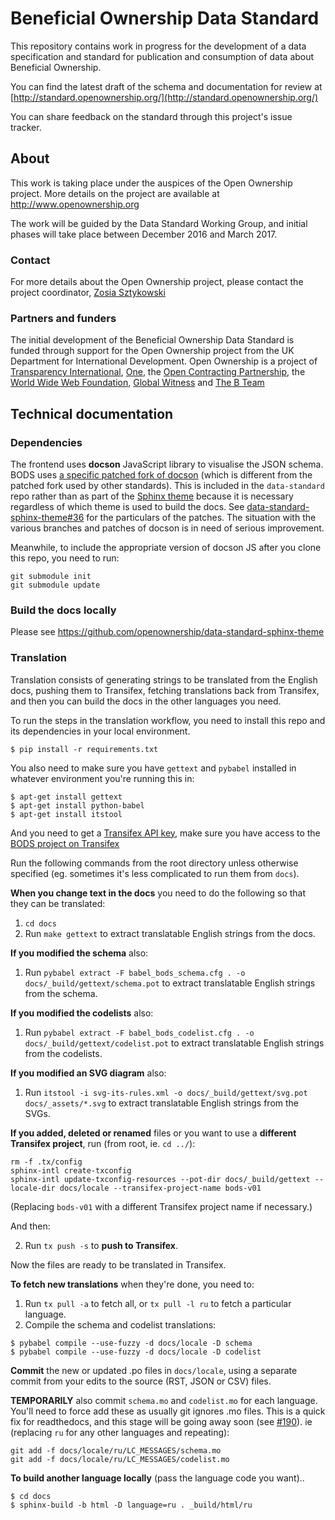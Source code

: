 Beneficial Ownership Data Standard
==================================

This repository contains work in progress for the development of a data specification and standard for publication and consumption of data about Beneficial Ownership.

You can find the latest draft of the schema and documentation for review at [http://standard.openownership.org/](http://standard.openownership.org/)

You can share feedback on the standard through this project's issue tracker.

## About

This work is taking place under the auspices of the Open Ownership project. More details on the project are available at http://www.openownership.org

The work will be guided by the Data Standard Working Group, and initial phases will take place between December 2016 and March 2017.

### Contact

For more details about the Open Ownership project, please contact the project coordinator, [Zosia Sztykowski](mailto:zosia@openownership.org)

### Partners and funders

The initial development of the Beneficial Ownership Data Standard is funded through support for the Open Ownership project from the UK Department for International Development. Open Ownership is a project of [Transparency International](https://www.transparency.org/), [One](https://www.one.org/international/), the [Open Contracting Partnership](http://www.open-contracting.org), the [World Wide Web Foundation](http://www.webfoundation.org), [Global Witness](https://www.globalwitness.org/en-gb/) and [The B Team](http://bteam.org/)

## Technical documentation

### Dependencies

The frontend uses **docson** JavaScript library to visualise the JSON schema. BODS uses [a specific patched fork of docson](https://github.com/OpenDataServices/docson/tree/master-bods) (which is different from the patched fork used by other standards). This is included in the `data-standard` repo rather than as part of the [Sphinx theme](https://github.com/openownership/data-standard-sphinx-theme) because it is necessary regardless of which theme is used to build the docs. See [data-standard-sphinx-theme#36](https://github.com/openownership/data-standard-sphinx-theme/issues/36) for the particulars of the patches. The situation with the various branches and patches of docson is in need of serious improvement.

Meanwhile, to include the appropriate version of docson JS after you clone this repo, you need to run:

```
git submodule init
git submodule update
```

### Build the docs locally

Please see https://github.com/openownership/data-standard-sphinx-theme

### Translation

Translation consists of generating strings to be translated from the English docs, pushing them to Transifex, fetching translations back from Transifex, and then you can build the docs in the other languages you need.

To run the steps in the translation workflow, you need to install this repo and its dependencies in your local environment.

```
$ pip install -r requirements.txt
```

You also need to make sure you have `gettext` and `pybabel` installed in whatever environment you're running this in:

```
$ apt-get install gettext
$ apt-get install python-babel
$ apt-get install itstool
```

And you need to get a [Transifex API key](https://www.transifex.com/user/settings/api/), make sure you have access to the [BODS project on Transifex](https://www.transifex.com/OpenDataServices/bods-v01)

Run the following commands from the root directory unless otherwise specified (eg. sometimes it's less complicated to run them from `docs`).

**When you change text in the docs** you need to do the following so that they can be translated:

1. `cd docs`
2. Run `make gettext` to extract translatable English strings from the docs.

**If you modified the schema** also:

1. Run `pybabel extract -F babel_bods_schema.cfg . -o docs/_build/gettext/schema.pot` to extract translatable English strings from the schema.

**If you modified the codelists** also:

1. Run `pybabel extract -F babel_bods_codelist.cfg . -o docs/_build/gettext/codelist.pot` to extract translatable English strings from the codelists.

**If you modified an SVG diagram** also:

1. Run `itstool -i svg-its-rules.xml -o docs/_build/gettext/svg.pot docs/_assets/*.svg` to extract translatable English strings from the SVGs.

**If you added, deleted or renamed** files or you want to use a **different Transifex project**, run (from root, ie. `cd ../`):

```
rm -f .tx/config
sphinx-intl create-txconfig
sphinx-intl update-txconfig-resources --pot-dir docs/_build/gettext --locale-dir docs/locale --transifex-project-name bods-v01
```

(Replacing `bods-v01` with a different Transifex project name if necessary.)

And then:

2. Run `tx push -s` to **push to Transifex**.

Now the files are ready to be translated in Transifex.

**To fetch new translations** when they're done, you need to:

1. Run `tx pull -a` to fetch all, or `tx pull -l ru` to fetch a particular language.
2. Compile the schema and codelist translations:

```
$ pybabel compile --use-fuzzy -d docs/locale -D schema
$ pybabel compile --use-fuzzy -d docs/locale -D codelist
```

**Commit** the new or updated .po files in `docs/locale`, using a separate commit from your edits to the source (RST, JSON or CSV) files.

**TEMPORARILY** also commit `schema.mo` and `codelist.mo` for each language. You'll need to force add these as usually git ignores .mo files. This is a quick fix for readthedocs, and this stage will be going away soon (see [#190](https://github.com/openownership/data-standard/issues/190)). ie (replacing `ru` for any other languages and repeating):

```
git add -f docs/locale/ru/LC_MESSAGES/schema.mo
git add -f docs/locale/ru/LC_MESSAGES/codelist.mo
```

**To build another language locally** (pass the language code you want)..

```
$ cd docs
$ sphinx-build -b html -D language=ru . _build/html/ru
```
